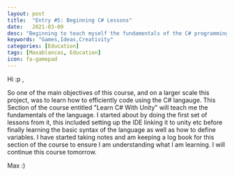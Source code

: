 ```yaml
---
layout: post
title:  "Entry #5: Beginning C# Lessons"
date:   2021-03-09
desc: "Beginning to teach myself the fundamentals of the C# programming language"
keywords: "Games,Ideas,Creativity"
categories: [Education]
tags: [Maxablancas, Education]
icon: fa-gamepad
---
```



Hi :p ,

So one of the main objectives of this course, and on a larger scale this project, was to learn how to efficiently code using the C# langauge. This Section of the course entitled "Learn C# With Unity" will teach me the fundamentals of the language. I started about by doing the first set of lessons from it, this included setting up the IDE linking it to unity etc before finally learning the basic syntax of the language as well as how to define variables. I have started taking notes and am keeping a log book for this section of the course to ensure I am understanding what I am learning. I will continue this course tomorrow.

Max :)  
